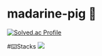 # madarine-pig 🍊

[![Solved.ac Profile](http://mazassumnida.wtf/api/v2/generate_badge?boj=thdms5591)](https://solved.ac/thdms5591/)  

#⌨️Stacks
<img src="https://img.shields.io/badge/Python-3766AB?style=flat-square&logo=Python&logoColor=white"/>
